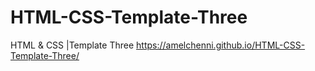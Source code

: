 # HTML-CSS-Template-Three
HTML &amp; CSS |Template Three
https://amelchenni.github.io/HTML-CSS-Template-Three/
